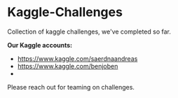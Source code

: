 # Kaggle-Challenges
Collection of kaggle challenges, we've completed so far.

**Our Kaggle accounts:** 
- https://www.kaggle.com/saerdnaandreas
- https://www.kaggle.com/benjoben
- 

Please reach out for teaming on challenges.
